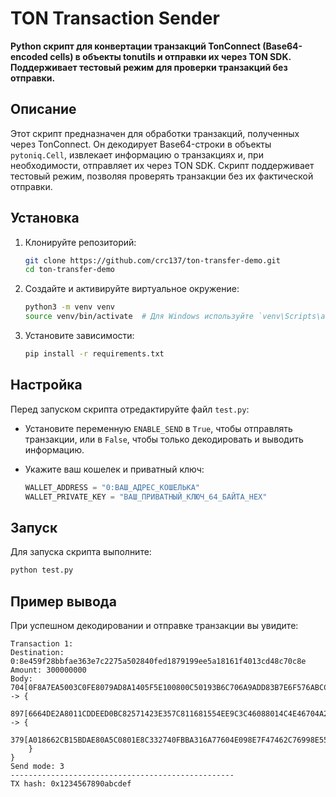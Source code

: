 # TON Transaction Sender

**Python скрипт для конвертации транзакций TonConnect (Base64-encoded cells) в объекты tonutils и отправки их через TON SDK. Поддерживает тестовый режим для проверки транзакций без отправки.**

## Описание

Этот скрипт предназначен для обработки транзакций, полученных через TonConnect. Он декодирует Base64-строки в объекты `pytoniq.Cell`, извлекает информацию о транзакциях и, при необходимости, отправляет их через TON SDK. Скрипт поддерживает тестовый режим, позволяя проверять транзакции без их фактической отправки.

## Установка

1. Клонируйте репозиторий:

   ```bash
   git clone https://github.com/crc137/ton-transfer-demo.git
   cd ton-transfer-demo
   ```

2. Создайте и активируйте виртуальное окружение:

   ```bash
   python3 -m venv venv
   source venv/bin/activate  # Для Windows используйте `venv\Scripts\activate`
   ```

3. Установите зависимости:

   ```bash
   pip install -r requirements.txt
   ```

## Настройка

Перед запуском скрипта отредактируйте файл `test.py`:

* Установите переменную `ENABLE_SEND` в `True`, чтобы отправлять транзакции, или в `False`, чтобы только декодировать и выводить информацию.
* Укажите ваш кошелек и приватный ключ:

  ```python
  WALLET_ADDRESS = "0:ВАШ_АДРЕС_КОШЕЛЬКА"
  WALLET_PRIVATE_KEY = "ВАШ_ПРИВАТНЫЙ_КЛЮЧ_64_БАЙТА_HEX"
  ```

## Запуск

Для запуска скрипта выполните:

```bash
python test.py
```

## Пример вывода

При успешном декодировании и отправке транзакции вы увидите:

```
Transaction 1:
Destination: 0:8e459f28bbfae363e7c2275a502840fed1879199ee5a18161f4013cd48c70c8e
Amount: 300000000
Body: 704[0F8A7EA5003C0FE8079AD8A1405F5E100800C50193B6C706A9ADD83B7E6F576ABCCD7FF911DEDE6C8FCFBEB76BB22AC788AB003D18664E81F77462D4EEC09C131CFE8E8C58ED331CAAA682786155B90B4C98BAC81E19B041] -> {
    897[6664DE2A8011CDDEED0BC82571423E357C811681554EE9C3C46088014C4E46704A2DDF85BC3003D18664E81F77462D4EEC09C131CFE8E8C58ED331CAAA682786155B90B4C98BAE007A30CC9D03EEE8C5A9DD81382639FD1D18B1DA6639554D04F0C2AB72169931758000000034520D0580] -> {
        379[A018662CB15BDAE80A5C0801E8C332740FBBA316A77604E098E7F47462C76998E5553413C30AADC85A64C5D600000000]
    }
}
Send mode: 3
--------------------------------------------------
TX hash: 0x1234567890abcdef
```
